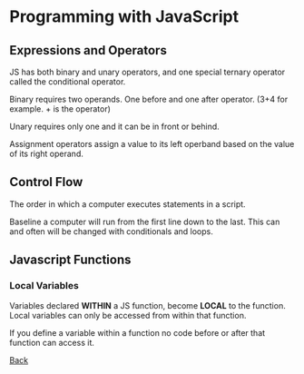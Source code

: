 # Programming with JavaScript

## Expressions and Operators

JS has both binary and unary operators, and one special ternary operator called the conditional operator.

Binary requires two operands. One before and one after operator. (3+4 for example. + is the operator)

Unary requires only one and it can be in front or behind.

Assignment operators assign a value to its left operband based on the value of its right operand.

## Control Flow

The order in which a computer executes statements in a script.

Baseline a computer will run from the first line down to the last. This can and often will be changed with conditionals and loops.

## Javascript Functions

### Local Variables
Variables declared **WITHIN** a JS function, become **LOCAL** to the function. Local variables can only be accessed from within that function. 

If you define a variable within a function no code before or after that function can access it.

[Back](README.md)